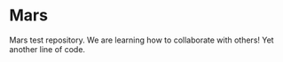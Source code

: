 # Mars
Mars test repository.
We are learning how to collaborate with others!
Yet another line of code.
